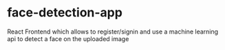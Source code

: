 # face-detection-app
React Frontend which allows to register/signin and use a machine learning api to detect a face on the uploaded image
